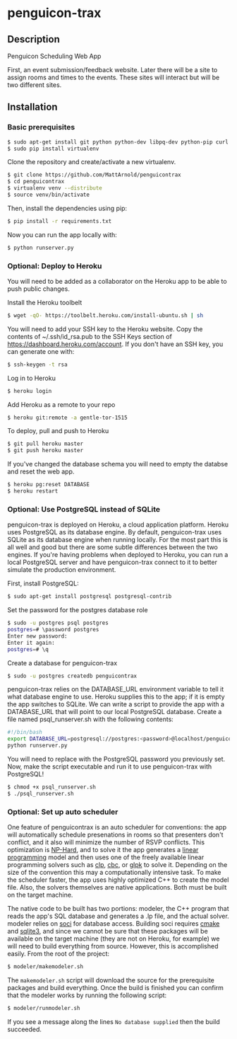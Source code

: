 penguicon-trax
==============

## Description

Penguicon Scheduling Web App

First, an event submission/feedback website. Later there will be a site to assign rooms and times to the events. These sites will interact but will be two different sites.

## Installation

### Basic prerequisites

```sh
$ sudo apt-get install git python python-dev libpq-dev python-pip curl
$ sudo pip install virtualenv
```

Clone the repository and create/activate a new virtualenv.

```sh
$ git clone https://github.com/MattArnold/penguicontrax
$ cd penguicontrax
$ virtualenv venv --distribute
$ source venv/bin/activate
```

Then, install the dependencies using pip:

```sh
$ pip install -r requirements.txt
```

Now you can run the app locally with:

```sh
$ python runserver.py
```

### Optional: Deploy to Heroku

You will need to be added as a collaborator on the Heroku app to be able to push public changes. 

Install the Heroku toolbelt

```sh
$ wget -qO- https://toolbelt.heroku.com/install-ubuntu.sh | sh
```

You will need to add your SSH key to the Heroku website. Copy the contents of ~/.ssh/id_rsa.pub to the SSH Keys section of https://dashboard.heroku.com/account. If you don't have an SSH key, you can generate one with:

```sh
$ ssh-keygen -t rsa
```

Log in to Heroku

```sh
$ heroku login
```

Add Heroku as a remote to your repo

```sh
$ heroku git:remote -a gentle-tor-1515
````

To deploy, pull and push to Heroku

```sh
$ git pull heroku master
$ git push heroku master
```

If you've changed the database schema you will need to empty the databse and reset the web app.

```sh
$ heroku pg:reset DATABASE
$ heroku restart
```

### Optional: Use PostgreSQL instead of SQLite

penguicon-trax is deployed on Heroku, a cloud application platform. Heroku uses PostgreSQL as its database engine. By default, penguicon-trax uses SQLite as its database engine when running locally. For the most part this is all well and good but there are some subtle differences between the two engines. If you're having problems when deployed to Heroku, you can run a local PostgreSQL server and have penguicon-trax connect to it to better simulate the production environment.

First, install PostgreSQL:

```sh
$ sudo apt-get install postgresql postgresql-contrib
```

Set the password for the postgres database role
```sh
$ sudo -u postgres psql postgres
postgres=# \password postgres
Enter new password:
Enter it again:
postgres=# \q
```

Create a database for penguicon-trax

```sh
$ sudo -u postgres createdb penguicontrax
```

penguicon-trax relies on the DATABASE_URL environment variable to tell it what database engine to use. Heroku supplies this to the app; if it is empty the app switches to SQLite. We can write a script to provide the app with a DATABASE_URL that will point to our local PostgreSQL database. Create a file named psql_runserver.sh with the following contents:

```sh
#!/bin/bash
export DATABASE_URL=postgresql://postgres:<password>@localhost/penguicontrax
python runserver.py
```

You will need to replace <password> with the PostgreSQL password you previously set. Now, make the script executable and run it to use penguicon-trax with PostgreSQL!

```sh
$ chmod +x psql_runserver.sh
$ ./psql_runserver.sh
```

### Optional: Set up auto scheduler

One feature of penguicontrax is an auto scheduler for conventions: the app will automatically schedule presenations in rooms so that presenters don't conflict, and it also will minimize the number of RSVP conflicts. This optimization is [NP-Hard](http://en.wikipedia.org/wiki/NP-hard), and to solve it the app generates a [linear programming](http://en.wikipedia.org/wiki/Linear_programming) model and then uses one of the freely available linear programming solvers such as [clp](http://www.coin-or.org/projects/Clp.xml), [cbc](http://www.coin-or.org/projects/Cbc.xml), or [glpk](http://www.gnu.org/software/glpk/) to solve it. Depending on the size of the convention this may a computationally intensive task. To make the scheduler faster, the app uses highly optimized C++ to create the model file. Also, the solvers themselves are native applications. Both must be built on the target machine.

The native code to be built has two portions: modeler, the C++ program that reads the app's SQL database and generates a .lp file, and the actual solver. modeler relies on [soci](http://soci.sourceforge.net/) for database access. Building soci requires [cmake](http://www.cmake.org/) and [sqlite3](https://sqlite.org/), and since we cannot be sure that these packages will be available on the target machine (they are not on Heroku, for example) we will need to build everything from source. However, this is accomplished easily. From the root of the project:

```sh
$ modeler/makemodeler.sh
```

The `makemodeler.sh` script will download the source for the prerequisite packages and build everything. Once the build is finished you can confirm that the modeler works by running the following script:

```sh
$ modeler/runmodeler.sh
```
If you see a message along the lines `No database supplied` then the build succeeded.
